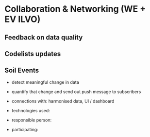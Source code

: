 # Collaboration & Networking (WE + EV ILVO)

## Feedback on data quality

## Codelists updates

## Soil Events

- detect meaningful change in data
- quantify that change and send out push message to subscribers

- connections with: harmonised data, UI / dashboard
- technologies used:
- responsible person:
- participating: